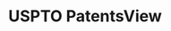 ---
bigquery: https://console.cloud.google.com/bigquery?p=patents-public-data&d=patentsview&page=dataset
citation: Attribution should be given to PatentsView for use, distribution, or derivative
  works.
code: https://github.com/CSSIP-AIR/PatentsView-Code-Snippets/
contributors: USPTO
cost: None
description: 'PatentsView includes US patent data including raw data (summaries, applications,
  pregrant applications), disambugations of inventors and assignees, and inventor
  gender estimates.  Also foreign priority data, # of figures and sheets, and government
  interest statements.'
documentation: https://patentsview.org/query/builder-faqs
last_edit: 04/10/2022, 06:03:18
location: https://patentsview.org/
maintained_by: USPTO
record_creation_timestamp: 12/2/2020 17:20:46
schema_fields:
- lawyer_id
- relkind
- disamb_assignee_id_20200630
- filename
- role
- exemplary
- disamb_assignee_id_20191231
- group_id
- doc_type
- abstract
- reldocno
- type
- disamb_assignee_id_20200929
- country_transformed
- city
- county
- citation_id
- disamb_assignee_id_20190820
- action_date
- latin_name
- subgroup_id
- disamb_assignee_id_20200331
- latitude
- f102_date
- date
- classification_data_source
- fname
- _371_date
- disamb_inventor_id_20200630
- disamb_assignee_id_20181127
- male_flag
- deceased
- subclass_id
- rel_id
- kind
- main_group
- rawlocation_id
- ipc_version_indicator
- name_last
- rawinventor_id
- disamb_assignee_id_20190312
- disamb_inventor_id_20191231
- subclass
- disamb_assignee_id_20191008
- publication_number
- lname
- patent_id
- term_extension
- category
- num_figures
- subsection_id
- disamb_inventor_id_20191008
- section_id
- ipc_class
- rawassignee_id
- disamb_inventor_id_20190820
- section
- contract_award_number
- variety
- county_fips
- group
- state
- term_grant
- f371_date
- num_claims
- doctype
- level_three
- longitude
- disamb_inventor_id_20171226
- withdrawn
- level_two
- subgroup
- text
- inventor_id
- subcategory_id
- sequence
- disamb_inventor_id_20170808
- disamb_inventor_id_20181127
- name_first
- designation
- category_id
- status
- id
- disamb_inventor_id_20200929
- num
- application_id
- rule_47
- disclaimer_date
- disamb_inventor_id_20201229
- sector_title
- organization
- classification_value
- number
- symbol_position
- term_disclaimer
- level_one
- disamb_inventor_id_20190312
- num_sheets
- disamb_inventor_id_20170307
- name
- _102_date
- state_fips
- location_id
- disamb_inventor_id_20171003
- disamb_inventor_id_20180528
- organization_id
- length
- lapse_of_patent
- dependent
- series_code
- classification_status
- classification_level
- mainclass_id
- gi_statement
- field_id
- assignee_id
- disamb_inventor_id_20200331
- uuid
- latlong
- applicant_type
- country
- attribution_status
- title
- male
- field_title
shortname: patentsview
tags:
- disambiguation
- United States
- gender
terms_of_use: Creative Commons Attribution 4.0 International License.
timeframe: 1963-1999
title: USPTO PatentsView
uuid: cf1780b1-e265-4e49-8d1d-83b9cfe0fd9a
---